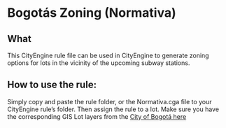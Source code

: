 # Bogotás Zoning (Normativa)

## What
This CityEngine rule file can be used in CityEngine to generate zoning options for lots in the vicinity of the upcoming subway stations.

## How to use the rule:

Simply copy and paste the rule folder, or the Normativa.cga file to your CityEngine rule’s folder.  Then assign the rule to a lot. Make sure you have the corresponding GIS Lot layers from the [City of Bogotá here](https://www.ideca.gov.co/buscador?search=lote)
